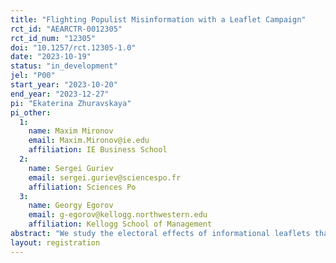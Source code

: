 ```yaml
---
title: "Flighting Populist Misinformation with a Leaflet Campaign"
rct_id: "AEARCTR-0012305"
rct_id_num: "12305"
doi: "10.1257/rct.12305-1.0"
date: "2023-10-19"
status: "in_development"
jel: "P00"
start_year: "2023-10-20"
end_year: "2023-12-27"
pi: "Ekaterina Zhuravskaya"
pi_other:
  1:
    name: Maxim Mironov
    email: Maxim.Mironov@ie.edu
    affiliation: IE Business School
  2:
    name: Sergei Guriev
    email: sergei.guriev@sciencespo.fr
    affiliation: Sciences Po
  3:
    name: Georgy Egorov
    email: g-egorov@kellogg.northwestern.edu
    affiliation: Kellogg School of Management
abstract: "We study the electoral effects of informational leaflets that debunk false claims made by a right-wing populist candidate. Following Javier Milei's unexpected victory in the zero-round elections (Las Primarias, Abiertas, Simultáneas y Obligatorias, PASO) in Argentina in August 2023, a non-partisan NGO embarked on a project aimed at informing voters in one of the poorest provinces in Argentina before the first round of elections that the claims Milei made during his election campaign are false and that his promises are unattainable. We collaborated with this NGO to construct a random sample of pairs of electoral precincts with very close zero-round results. We then randomized precincts within each pair into treatment and control precincts. During the election campaign leading up to the first round of the elections, the NGO sends out leaflets by regular mail containing accurate information that corrects false claims of the populist front-runner. These leaflets were distributed to approximately 10% of voters in the treatment precincts in a random subset of the pairs. The mailing by the NGO is done using information voluntarily provided by these voters on a publicly available online resource of the supporters of one of the major centrist political parties, PJ. Many supporters of this party are anticipated to switch their vote to the populist candidate, Milei. We will use the official data on the first and second-round election results at the precinct level to evaluate the effects of this information campaign on voting and estimate the informational spillovers between neighboring precincts."
layout: registration
---
```


